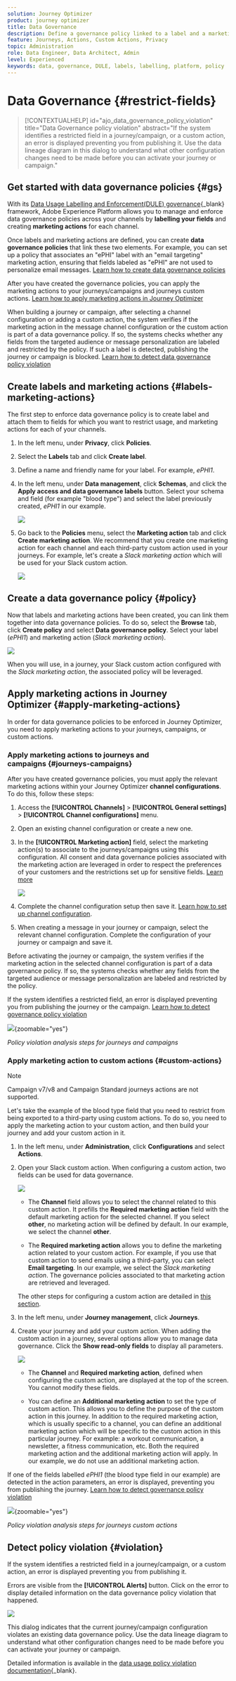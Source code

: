 ```yaml
---
solution: Journey Optimizer
product: journey optimizer
title: Data Governance
description: Define a governance policy linked to a label and a marketing action
feature: Journeys, Actions, Custom Actions, Privacy
topic: Administration
role: Data Engineer, Data Architect, Admin
level: Experienced
keywords: data, governance, DULE, labels, labelling, platform, policy
---
```

# Data Governance {#restrict-fields}

>[!CONTEXTUALHELP]
>id="ajo_data_governance_policy_violation"
>title="Data Governance policy violation"
>abstract="If the system identifies a restricted field in a journey/campaign, or a custom action, an error is displayed preventing you from publishing it. Use the data lineage diagram in this dialog to understand what other configuration changes need to be made before you can activate your journey or campaign."

## Get started with data governance policies {#gs}

With its [Data Usage Labelling and Enforcement(DULE) governance](https://experienceleague.adobe.com/docs/experience-platform/data-governance/home.html){_blank} framework, Adobe Experience Platform allows you to manage and enforce data governance policies across your channels by **labelling your fields** and creating **marketing actions** for each channel.

Once labels and marketing actions are defined, you can create **data governance policies** that link these two elements. For example, you can set up a policy that associates an "ePHI" label with an "email targeting" marketing action, ensuring that fields labeled as "ePHI" are not used to personalize email messages. [Learn how to create data governance policies](#governance-policies) 

After you have created the governance policies, you can apply the marketing actions to your journeys/campaigns and journeys custom actions.
[Learn how to apply marketing actions in Journey Optimizer](#apply-marketing-actions)

When building a journey or campaign, after selecting a channel configuration or adding a custom action, the system verifies if the marketing action in the message channel configuration or the custom action is part of a data governance policy. If so, the systems checks whether any fields from the targeted audience or message personalization are labeled and restricted by the policy. If such a label is detected, publishing the journey or campaign is blocked. [Learn how to detect data governance policy violation](#violation)

## Create labels and marketing actions {#labels-marketing-actions}

The first step to enforce data governance policy is to create label and attach them to fields for which you want to restrict usage, and marketing actions for each of your channels.

1. In the left menu, under **Privacy**, click **Policies**.

1. Select the **Labels** tab and click **Create label**.

1. Define a name and friendly name for your label. For example, _ePHI1_.

1. In the left menu, under **Data management**, click **Schemas**, and click the **Apply access and data governance labels** button. Select your schema and field (for example "blood type") and select the label previously created, _ePHI1_ in our example.

    ![](assets/action-privacy3.png)

1. Go back to the **Policies** menu, select the **Marketing action** tab and click **Create marketing action**. We recommend that you create one marketing action for each channel and each third-party custom action used in your journeys. For example, let's create a _Slack marketing action_ which will be used for your Slack custom action.

    ![](assets/action-privacy4.png)

## Create a data governance policy {#policy}

Now that labels and marketing actions have been created, you can link them together into data governance policies. To do so, select the **Browse** tab, click **Create policy** and select **Data governance policy**. Select your label (_ePHI1_) and marketing action (_Slack marketing action_).

![](assets/action-privacy5.png)

When you will use, in a journey, your Slack custom action configured with the _Slack marketing action_, the associated policy will be leveraged. 

## Apply marketing actions in Journey Optimizer {#apply-marketing-actions}

In order for data governance policies to be enforced in Journey Optimizer, you need to apply marketing actions to your journeys, campaigns, or custom actions.

### Apply marketing actions to journeys and campaigns {#journeys-campaigns}

After you have created governance policies, you must apply the relevant marketing actions within your Journey Optimizer **channel configurations**. To do this, follow these steps:

1. Access the **[!UICONTROL Channels]** > **[!UICONTROL General settings]** > **[!UICONTROL Channel configurations]** menu.

1. Open an existing channel configuration or create a new one.

1. In the **[!UICONTROL Marketing action]** field, select the marketing action(s) to associate to the journeys/campaigns using this configuration. All consent and data governance policies associated with the marketing action are leveraged in order to respect the preferences of your customers and the restrictions set up for sensitive fields. [Learn more](../action/consent.md#surface-marketing-actions)

    ![](../privacy/assets/governance-channel-configuration.png)

1. Complete the channel configuration setup then save it. [Learn how to set up channel configuration](../configuration/channel-surfaces.md).

1. When creating a message in your journey or campaign, select the relevant channel configuration. Complete the configuration of your journey or campaign and save it.

Before activating the journey or campaign, the system verifies if the marketing action in the selected channel configuration is part of a data governance policy. If so, the systems checks whether any fields from the targeted audience or message personalization are labeled and restricted by the policy. 

If the system identifies a restricted field, an error is displayed preventing you from publishing the journey or the campaign. [Learn how to detect governance policy violation](#violation) 

![](assets/governance-policy-schema.png){zoomable="yes"}

*Policy violation analysis steps for journeys and campaigns*

### Apply marketing action to custom actions {#custom-actions}

>[!NOTE]
>
>Campaign v7/v8 and Campaign Standard journeys actions are not supported.

Let's take the example of the blood type field that you need to restrict from being exported to a third-party using custom actions. To do so, you need to apply the marketing action to your custom action, and then build your journey and add your custom action in it.

1. In the left menu, under **Administration**, click **Configurations** and select **Actions**.

1. Open your Slack custom action. When configuring a custom action, two fields can be used for data governance.

    ![](assets/action-privacy6.png)

    * The **Channel** field allows you to select the channel related to this custom action. It prefills the **Required marketing action** field with the default marketing action for the selected channel. If you select **other**, no marketing action will be defined by default. In our example, we select the channel **other**.

    * The **Required marketing action** allows you to define the marketing action related to your custom action. For example, if you use that custom action to send emails using a third-party, you can select **Email targeting**. In our example, we select the _Slack marketing action_. The governance policies associated to that marketing action are retrieved and leveraged.

    The other steps for configuring a custom action are detailed in [this section](../action/about-custom-action-configuration.md#consent-management).  

1. In the left menu, under **Journey management**, click **Journeys**.

1. Create your journey and add your custom action. When adding the custom action in a journey, several options allow you to manage data governance. Click the **Show read-only fields** to display all parameters.

    ![](assets/action-privacy7.png)

    * The **Channel** and **Required marketing action**, defined when configuring the custom action, are displayed at the top of the screen. You cannot modify these fields.

    * You can define an **Additional marketing action** to set the type of custom action. This allows you to define the purpose of the custom action in this journey. In addition to the required marketing action, which is usually specific to a channel, you can define an additional marketing action which will be specific to the custom action in this particular journey. For example: a workout communication, a newsletter, a fitness communication, etc. Both the required marketing action and the additional marketing action will apply. In our example, we do not use an additional marketing action.

If one of the fields labelled _ePHI1_ (the blood type field in our example) are detected in the action parameters, an error is displayed, preventing you from publishing the journey. [Learn how to detect governance policy violation](#violation)

![](assets/governance-policy-custom-action-schema.png){zoomable="yes"}

*Policy violation analysis steps for journeys custom actions*

## Detect policy violation {#violation}

If the system identifies a restricted field in a journey/campaign, or a custom action, an error is displayed preventing you from publishing it.

Errors are visible from the **[!UICONTROL Alerts]** button. Click on the error to display detailed information on the data governance policy violation that happened.

![](assets/action-privacy8.png)

This dialog indicates that the current journey/campaign configuration violates an existing data governance policy. Use the data lineage diagram to understand what other configuration changes need to be made before you can activate your journey or campaign.

Detailed information is available in the [data usage policy violation documentation](https://experienceleague.adobe.com/en/docs/experience-platform/data-governance/enforcement/auto-enforcement#data-usage-violation){_blank}.
